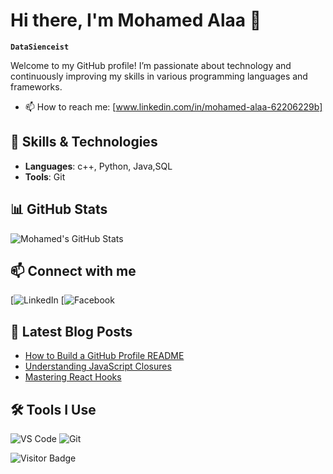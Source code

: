 # Hi there, I'm Mohamed Alaa 👋

**`DataSienceist`**

Welcome to my GitHub profile! I’m passionate about technology and continuously improving my skills in various programming languages and frameworks.
- 📫 How to reach me: [www.linkedin.com/in/mohamed-alaa-62206229b]
## 🚀 Skills & Technologies

- **Languages**: c++, Python, Java,SQL
- **Tools**: Git

## 📊 GitHub Stats

![Mohamed's GitHub Stats](https://github-readme-stats.vercel.app/api?username=MohamedAlaa2005&show_icons=true&theme=radical)

## 📫 Connect with me

[![LinkedIn](www.linkedin.com/in/mohamed-alaa-62206229b)
[![Facebook](https://www.facebook.com/people/Mohamed-Alaa/pfbid02zCLqFFLQAU14TDJ6dgxTYZjzX5E8uBQyskv1wHoiY2BAjrxBsG7fJQt1BiJZckdal/?mibextid=ZbWKwL)

## 📝 Latest Blog Posts

- [How to Build a GitHub Profile README](#)
- [Understanding JavaScript Closures](#)
- [Mastering React Hooks](#)

## 🛠️ Tools I Use

![VS Code](http://img.shields.io/badge/-VS%20Code-007ACC?style=flat-square&logo=visual-studio-code&logoColor=white)
![Git](http://img.shields.io/badge/-Git-F05032?style=flat-square&logo=git&logoColor=white)


![Visitor Badge](https://visitor-badge.laobi.icu/badge?page_id=MohamedAlaa.MohamedAlaa2005)
